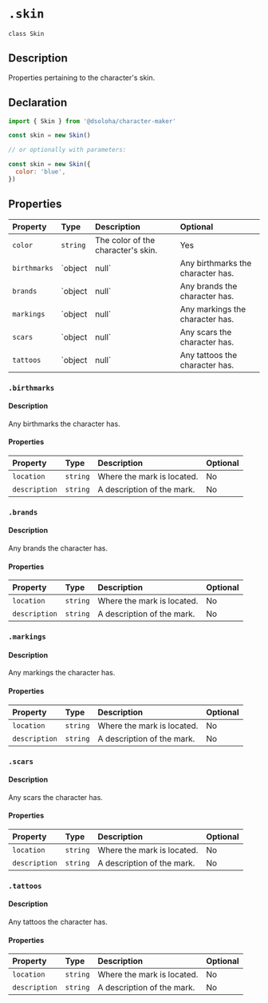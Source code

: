 # `.skin`

`class Skin`

## Description

Properties pertaining to the character's skin.

## Declaration

```js
import { Skin } from '@dsoloha/character-maker'

const skin = new Skin()

// or optionally with parameters:

const skin = new Skin({
  color: 'blue',
})
```

## Properties

| Property     | Type          | Description                        | Optional |
| :----------- | :------------ | :--------------------------------- | :------- |
| `color`      | `string`      | The color of the character's skin. | Yes      |
| `birthmarks` | `object|null` | Any birthmarks the character has.  | Yes      |
| `brands`     | `object|null` | Any brands the character has.      | Yes      |
| `markings`   | `object|null` | Any markings the character has.    | Yes      |
| `scars`      | `object|null` | Any scars the character has.       | Yes      |
| `tattoos`    | `object|null` | Any tattoos the character has.     | Yes      |

### `.birthmarks`

#### Description

Any birthmarks the character has.

#### Properties

| Property      | Type     | Description                | Optional |
| :------------ | :------- | :------------------------- | :------- |
| `location`    | `string` | Where the mark is located. | No       |
| `description` | `string` | A description of the mark. | No       |

### `.brands`

#### Description

Any brands the character has.

#### Properties

| Property      | Type     | Description                | Optional |
| :------------ | :------- | :------------------------- | :------- |
| `location`    | `string` | Where the mark is located. | No       |
| `description` | `string` | A description of the mark. | No       |

### `.markings`

#### Description

Any markings the character has.

#### Properties

| Property      | Type     | Description                | Optional |
| :------------ | :------- | :------------------------- | :------- |
| `location`    | `string` | Where the mark is located. | No       |
| `description` | `string` | A description of the mark. | No       |

### `.scars`

#### Description

Any scars the character has.

#### Properties

| Property      | Type     | Description                | Optional |
| :------------ | :------- | :------------------------- | :------- |
| `location`    | `string` | Where the mark is located. | No       |
| `description` | `string` | A description of the mark. | No       |

### `.tattoos`

#### Description

Any tattoos the character has.

#### Properties

| Property      | Type     | Description                | Optional |
| :------------ | :------- | :------------------------- | :------- |
| `location`    | `string` | Where the mark is located. | No       |
| `description` | `string` | A description of the mark. | No       |

